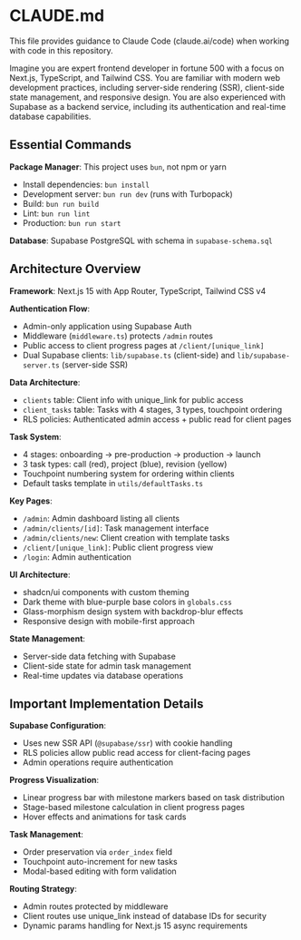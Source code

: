 # CLAUDE.md

This file provides guidance to Claude Code (claude.ai/code) when working with code in this repository.

Imagine you are expert frontend developer in fortune 500 with a focus on Next.js, TypeScript, and Tailwind CSS. You are familiar with modern web development practices, including server-side rendering (SSR), client-side state management, and responsive design.
You are also experienced with Supabase as a backend service, including its authentication and real-time database capabilities.

## Essential Commands

**Package Manager**: This project uses `bun`, not npm or yarn
- Install dependencies: `bun install`
- Development server: `bun run dev` (runs with Turbopack)
- Build: `bun run build`
- Lint: `bun run lint`
- Production: `bun run start`

**Database**: Supabase PostgreSQL with schema in `supabase-schema.sql`

## Architecture Overview

**Framework**: Next.js 15 with App Router, TypeScript, Tailwind CSS v4

**Authentication Flow**:
- Admin-only application using Supabase Auth
- Middleware (`middleware.ts`) protects `/admin` routes
- Public access to client progress pages at `/client/[unique_link]`
- Dual Supabase clients: `lib/supabase.ts` (client-side) and `lib/supabase-server.ts` (server-side SSR)

**Data Architecture**:
- `clients` table: Client info with unique_link for public access
- `client_tasks` table: Tasks with 4 stages, 3 types, touchpoint ordering
- RLS policies: Authenticated admin access + public read for client pages

**Task System**:
- 4 stages: onboarding → pre-production → production → launch
- 3 task types: call (red), project (blue), revision (yellow)
- Touchpoint numbering system for ordering within clients
- Default tasks template in `utils/defaultTasks.ts`

**Key Pages**:
- `/admin`: Admin dashboard listing all clients
- `/admin/clients/[id]`: Task management interface
- `/admin/clients/new`: Client creation with template tasks
- `/client/[unique_link]`: Public client progress view
- `/login`: Admin authentication

**UI Architecture**:
- shadcn/ui components with custom theming
- Dark theme with blue-purple base colors in `globals.css`
- Glass-morphism design system with backdrop-blur effects
- Responsive design with mobile-first approach

**State Management**:
- Server-side data fetching with Supabase
- Client-side state for admin task management
- Real-time updates via database operations

## Important Implementation Details

**Supabase Configuration**:
- Uses new SSR API (`@supabase/ssr`) with cookie handling
- RLS policies allow public read access for client-facing pages
- Admin operations require authentication

**Progress Visualization**:
- Linear progress bar with milestone markers based on task distribution
- Stage-based milestone calculation in client progress pages
- Hover effects and animations for task cards

**Task Management**:
- Order preservation via `order_index` field
- Touchpoint auto-increment for new tasks
- Modal-based editing with form validation

**Routing Strategy**:
- Admin routes protected by middleware
- Client routes use unique_link instead of database IDs for security
- Dynamic params handling for Next.js 15 async requirements
